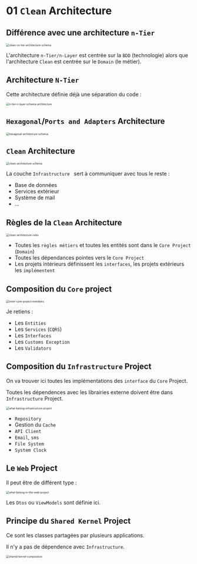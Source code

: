 # 01 `Clean`  Architecture



## Différence avec une architecture `n-Tier`

<img src="assets/clean-vs-tier-architecture-schema.png" alt="clean-vs-tier-architecture-schema" style="zoom:50%;" />

L'architecture `n-Tier/n-Layer` est centrée sur la `BDD` (technologie) alors que l'architecture `Clean` est centrée sur le `Domain` (le métier).



## Architecture `N-Tier`

Cette architecture définie déjà une séparation du code :

<img src="assets/n-tier-n-layer-schema-architecture.png" alt="n-tier-n-layer-schema-architecture" style="zoom:50%;" />



## `Hexagonal`/`Ports and Adapters` Architecture

<img src="assets/hexagonal-architecture-schema.png" alt="hexagonal-architecture-schema" style="zoom:50%;" />



## `Clean` Architecture

<img src="assets/clean-architecture-schema.png" alt="clean-architecture-schema" style="zoom:50%;" />

La couche `Infrastructure ` sert à communiquer avec tous le reste :

- Base de données
- Services extérieur
- Système de mail
- ...



## Règles de la `Clean` Architecture

<img src="assets/clean-architecture-rules.png" alt="clean-architecture-rules" style="zoom:50%;" />



- Toutes les `règles métiers` et toutes les entités sont dans le `Core Project` (`Domain`)
- Toutes les dépendances pointes vers le `Core Project`
- Les projets intérieurs définissent les `interfaces`, les projets extérieurs les `implémentent`



## Composition du `Core` project

<img src="assets/inner-core-project-members.png" alt="inner-core-project-members" style="zoom:50%;" />

Je retiens :

- Les `Entities`
- Les `Services` (`CQRS`)
- Les `Interfaces`
- Les `Customs Exception`
- Les `Validators`



## Composition du `Infrastructure` Project

On va trouver ici toutes les implémentations des `interface` du `Core` Project.

Toutes les dépendences avec les librairies externe doivent être dans `Infrastructure` Project.

<img src="assets/what-belong-infrastructure-project.png" alt="what-belong-infrastructure-project" style="zoom:50%;" />

- `Repository`
- Gestion du `Cache`
- `API Client`
- `Email`, `sms`
- `File System`
- `System Clock`



## Le `Web` Project

Il peut être de différent type :

<img src="assets/what-belong-in-the-web-project.png" alt="what-belong-in-the-web-project" style="zoom:50%;" />

Les `Dtos` ou `ViewModels` sont définie ici.



## Principe du `Shared Kernel` Project

Ce sont les classes partagées par plusieurs applications.

Il n'y a pas de dépendence avec `Infrastructure`.

<img src="assets/shared-kernel-composition.png" alt="shared-kernel-composition" style="zoom:50%;" />





